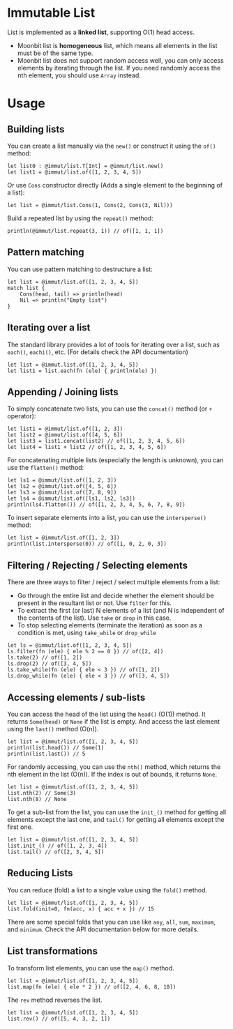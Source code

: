 # Immutable List

List is implemented as a **linked list**, supporting O(1) head access.
- Moonbit list is **homogeneous** list, which means all elements in the list must be of the same type.
- Moonbit list does not support random access well, you can only access elements by iterating through the list. If you need randomly access the nth element, you should use `Array` instead.

# Usage

## Building lists 

You can create a list manually via the `new()` or construct it using the `of()` method: 
```moonbit
let list0 : @immut/list.T[Int] = @immut/list.new()
let list1 = @immut/list.of([1, 2, 3, 4, 5])
```

Or use `Cons` constructor directly (Adds a single element to the beginning of a list):
```moonbit
let list = @immut/list.Cons(1, Cons(2, Cons(3, Nil)))
```

Build a repeated list by using the `repeat()` method:
```moonbit
println(@immut/list.repeat(3, 1)) // of([1, 1, 1])
```

## Pattern matching
You can use pattern matching to destructure a list:
```moonbit
let list = @immut/list.of([1, 2, 3, 4, 5])
match list {
    Cons(head, tail) => println(head)
    Nil => println("Empty list")
}
```

## Iterating over a list
The standard library provides a lot of tools for iterating over a list, such as `each()`, `eachi()`, etc. (For details check the API documentation)
```moonbit
let list = @immut.list.of([1, 2, 3, 4, 5])
let list1 = list.each(fn (ele) { println(ele) }) 
```

## Appending / Joining lists
To simply concatenate two lists, you can use the `concat()` method (or `+` operator):
```moonbit
let list1 = @immut/list.of([1, 2, 3])
let list2 = @immut/list.of([4, 5, 6])
let list3 = list1.concat(list2) // of([1, 2, 3, 4, 5, 6])
let list4 = list1 + list2 // of([1, 2, 3, 4, 5, 6])
```

For concatenating multiple lists (especially the length is unknown), you can use the `flatten()` method:
```moonbit
let ls1 = @immut/list.of([1, 2, 3])
let ls2 = @immut/list.of([4, 5, 6])
let ls3 = @immut/list.of([7, 8, 9])
let ls4 = @immut/list.of([ls1, ls2, ls3])
println(ls4.flatten()) // of([1, 2, 3, 4, 5, 6, 7, 8, 9])
```

To insert separate elements into a list, you can use the `intersperse()` method:

```moonbit
let list = @immut/list.of([1, 2, 3])
println(list.intersperse(0)) // of([1, 0, 2, 0, 3])
```

## Filtering / Rejecting / Selecting elements
There are three ways to filter / reject / select multiple elements from a list:
- Go through the entire list and decide whether the element should be present in the resultant list or not. Use `filter` for this.
- To extract the first (or last) N elements of a list (and N is independent of the contents of the list). Use `take` or `drop` in this case.
- To stop selecting elements (terminate the iteration) as soon as a condition is met, using `take_while` or `drop_while`

```moonbit
let ls = @immut/list.of([1, 2, 3, 4, 5])
ls.filter(fn (ele) { ele % 2 == 0 }) // of([2, 4])
ls.take(2) // of([1, 2])
ls.drop(2) // of([3, 4, 5])
ls.take_while(fn (ele) { ele < 3 }) // of([1, 2])
ls.drop_while(fn (ele) { ele < 3 }) // of([3, 4, 5])
```

## Accessing elements / sub-lists
You can access the head of the list using the `head()` (O(1)) method. It returns `Some(head)` or `None` if the list is empty.
And access the last element using the `last()` method (O(n)). 

```moonbit
let list = @immut/list.of([1, 2, 3, 4, 5])
println(list.head()) // Some(1)
println(list.last()) // 5
```

For randomly accessing, you can use the `nth()` method, which returns the nth element in the list (O(n)). 
If the index is out of bounds, it returns `None`.
```moonbit
let list = @immut/list.of([1, 2, 3, 4, 5])
list.nth(2) // Some(3)
list.nth(8) // None
```

To get a sub-list from the list, you can use the `init_()` method for getting all elements except the last one, and `tail()` for getting all elements except the first one.
```moonbit
let list = @immut/list.of([1, 2, 3, 4, 5])
list.init_() // of([1, 2, 3, 4])
list.tail() // of([2, 3, 4, 5])
```

## Reducing Lists
You can reduce (fold) a list to a single value using the `fold()` method.
```moonbit
let list = @immut/list.of([1, 2, 3, 4, 5])
list.fold(init=0, fn(acc, x) { acc + x }) // 15
```

There are some special folds that you can use like `any`, `all`, `sum`, `maximum`, and `minimum`. Check the API documentation below for more details.

## List transformations
To transform list elements, you can use the `map()` method.
```moonbit
let list = @immut/list.of([1, 2, 3, 4, 5])
list.map(fn (ele) { ele * 2 }) // of([2, 4, 6, 8, 10])
```

The `rev` method reverses the list.
```moonbit
let list = @immut/list.of([1, 2, 3, 4, 5])
list.rev() // of([5, 4, 3, 2, 1])
```